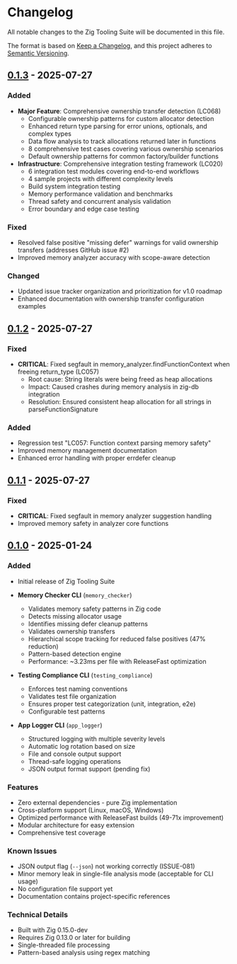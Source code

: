 # Changelog

All notable changes to the Zig Tooling Suite will be documented in this file.

The format is based on [Keep a Changelog](https://keepachangelog.com/en/1.0.0/),
and this project adheres to [Semantic Versioning](https://semver.org/spec/v2.0.0.html).

## [0.1.3] - 2025-07-27

### Added
- **Major Feature**: Comprehensive ownership transfer detection (LC068)
  - Configurable ownership patterns for custom allocator detection
  - Enhanced return type parsing for error unions, optionals, and complex types
  - Data flow analysis to track allocations returned later in functions
  - 8 comprehensive test cases covering various ownership scenarios
  - Default ownership patterns for common factory/builder functions
- **Infrastructure**: Comprehensive integration testing framework (LC020)
  - 6 integration test modules covering end-to-end workflows
  - 4 sample projects with different complexity levels
  - Build system integration testing
  - Memory performance validation and benchmarks
  - Thread safety and concurrent analysis validation
  - Error boundary and edge case testing

### Fixed
- Resolved false positive "missing defer" warnings for valid ownership transfers (addresses GitHub issue #2)
- Improved memory analyzer accuracy with scope-aware detection

### Changed
- Updated issue tracker organization and prioritization for v1.0 roadmap
- Enhanced documentation with ownership transfer configuration examples

## [0.1.2] - 2025-07-27

### Fixed
- **CRITICAL**: Fixed segfault in memory_analyzer.findFunctionContext when freeing return_type (LC057)
  - Root cause: String literals were being freed as heap allocations
  - Impact: Caused crashes during memory analysis in zig-db integration
  - Resolution: Ensured consistent heap allocation for all strings in parseFunctionSignature

### Added
- Regression test "LC057: Function context parsing memory safety"
- Improved memory management documentation
- Enhanced error handling with proper errdefer cleanup

## [0.1.1] - 2025-07-27

### Fixed
- **CRITICAL**: Fixed segfault in memory analyzer suggestion handling
- Improved memory safety in analyzer core functions

## [0.1.0] - 2025-01-24

### Added
- Initial release of Zig Tooling Suite
- **Memory Checker CLI** (`memory_checker`)
  - Validates memory safety patterns in Zig code
  - Detects missing allocator usage
  - Identifies missing defer cleanup patterns
  - Validates ownership transfers
  - Hierarchical scope tracking for reduced false positives (47% reduction)
  - Pattern-based detection engine
  - Performance: ~3.23ms per file with ReleaseFast optimization
  
- **Testing Compliance CLI** (`testing_compliance`)
  - Enforces test naming conventions
  - Validates test file organization
  - Ensures proper test categorization (unit, integration, e2e)
  - Configurable test patterns
  
- **App Logger CLI** (`app_logger`)
  - Structured logging with multiple severity levels
  - Automatic log rotation based on size
  - File and console output support
  - Thread-safe logging operations
  - JSON output format support (pending fix)

### Features
- Zero external dependencies - pure Zig implementation
- Cross-platform support (Linux, macOS, Windows)
- Optimized performance with ReleaseFast builds (49-71x improvement)
- Modular architecture for easy extension
- Comprehensive test coverage

### Known Issues
- JSON output flag (`--json`) not working correctly (ISSUE-081)
- Minor memory leak in single-file analysis mode (acceptable for CLI usage)
- No configuration file support yet
- Documentation contains project-specific references

### Technical Details
- Built with Zig 0.15.0-dev
- Requires Zig 0.13.0 or later for building
- Single-threaded file processing
- Pattern-based analysis using regex matching

[0.1.3]: https://github.com/scoomboot/zig-tooling/releases/tag/v0.1.3
[0.1.2]: https://github.com/scoomboot/zig-tooling/releases/tag/v0.1.2
[0.1.1]: https://github.com/scoomboot/zig-tooling/releases/tag/v0.1.1
[0.1.0]: https://github.com/scoomboot/zig-tooling/releases/tag/v0.1.0